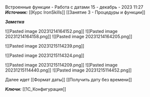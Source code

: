 
Встроенные функции - Работа с датами
 15 - декабрь - 2023  11:27 
***Источник:***  [[Курс IronSkills]] [[Занятие 3 - Процедуры и функции]]

***Заметка*** 

![[Pasted image 20231214164152.png]]
![[Pasted image 20231214164158.png]]
![[Pasted image 20231214164205.png]]

![[Pasted image 20231215114239.png]]

![[Pasted image 20231215114324.png]]


![[Pasted image 20231215114209.png]]
![[Pasted image 20231215114440.png]]
![[Pasted image 20231215114452.png]]



Далее идет [[Формат даты]]
[[Получить дату без времени]]

***Ключи:*** [[1С_Конфигурация]]